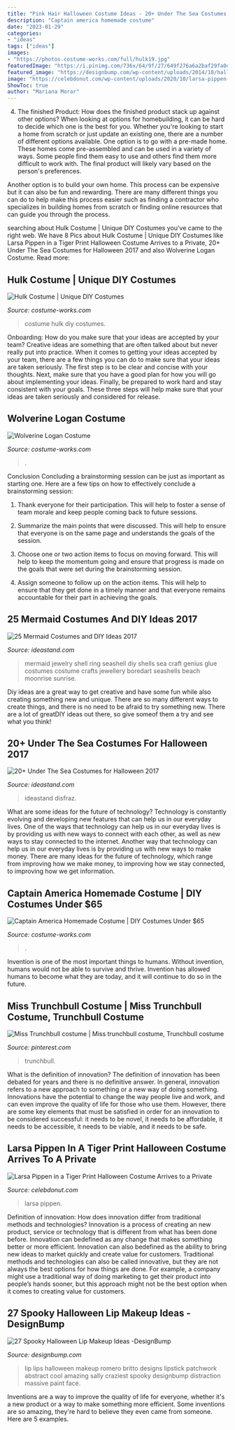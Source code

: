 ```yaml
---
title: "Pink Hair Halloween Costume Ideas - 20+ Under The Sea Costumes For Halloween 2017"
description: "Captain america homemade costume"
date: "2023-01-29"
categories:
- "ideas"
tags: ["ideas"]
images:
- "https://photos.costume-works.com/full/hulk19.jpg"
featuredImage: "https://i.pinimg.com/736x/64/9f/27/649f276a6a2baf29fa0d7159e8777ceb.jpg"
featured_image: "https://designbump.com/wp-content/uploads/2014/10/halloween-lip-ideas-009.jpg"
image: "https://celebdonut.com/wp-content/uploads/2020/10/larsa-pippen-in-a-tiger-print-halloween-costume-arrives-to-a-private-halloween-party-in-beverly-hills-6.jpg"
ShowToc: true
author: "Mariana Morar"
---
```



4. The finished Product: How does the finished product stack up against other options?
When looking at options for homebuilding, it can be hard to decide which one is the best for you. Whether you're looking to start a home from scratch or just update an existing one, there are a number of different options available. 
One option is to go with a pre-made home. These homes come pre-assembled and can be used in a variety of ways. Some people find them easy to use and others find them more difficult to work with. The final product will likely vary based on the person's preferences. 

Another option is to build your own home. This process can be expensive but it can also be fun and rewarding. There are many different things you can do to help make this process easier such as finding a contractor who specializes in building homes from scratch or finding online resources that can guide you through the process.

	

		
searching about Hulk Costume | Unique DIY Costumes you've came to the right web. We have 8 Pics about Hulk Costume | Unique DIY Costumes like Larsa Pippen in a Tiger Print Halloween Costume Arrives to a Private, 20+ Under The Sea Costumes for Halloween 2017 and also Wolverine Logan Costume. Read more:
		
    
## Hulk Costume | Unique DIY Costumes

<img loading=lazy src="https://photos.costume-works.com/full/hulk19.jpg" onerror="this.onerror=null;this.src='https://tse2.mm.bing.net/th?id=OIP.KuJqj1ACniWS1bVBaErXPQHaMe&amp;pid=15.1';" alt="Hulk Costume | Unique DIY Costumes">

_Source: costume-works.com_

>costume hulk diy costumes. 

	

Onboarding: How do you make sure that your ideas are accepted by your team?
Creative ideas are something that are often talked about but never really put into practice. When it comes to getting your ideas accepted by your team, there are a few things you can do to make sure that your ideas are taken seriously. The first step is to be clear and concise with your thoughts. Next, make sure that you have a good plan for how you will go about implementing your ideas. Finally, be prepared to work hard and stay consistent with your goals. These three steps will help make sure that your ideas are taken seriously and considered for release.

    
## Wolverine Logan Costume

<img loading=lazy src="https://photos.costume-works.com/full/wolverine_logan.jpg" onerror="this.onerror=null;this.src='https://tse1.mm.bing.net/th?id=OIP.qzDJwmBlc_HG5Lz3hzneTAHaJ3&amp;pid=15.1';" alt="Wolverine Logan Costume">

_Source: costume-works.com_

>. 

	

Conclusion
Concluding a brainstorming session can be just as important as starting one. Here are a few tips on how to effectively conclude a brainstorming session:
1. Thank everyone for their participation. This will help to foster a sense of team morale and keep people coming back to future sessions.

2. Summarize the main points that were discussed. This will help to ensure that everyone is on the same page and understands the goals of the session.

3. Choose one or two action items to focus on moving forward. This will help to keep the momentum going and ensure that progress is made on the goals that were set during the brainstorming session.

4. Assign someone to follow up on the action items. This will help to ensure that they get done in a timely manner and that everyone remains accountable for their part in achieving the goals.

    
## 25 Mermaid Costumes And DIY Ideas 2017

<img loading=lazy src="https://ideastand.com/wp-content/uploads/2017/09/mermaid-costume-diy/11-mermaid-costume-diy-ideas-tutorials.jpg" onerror="this.onerror=null;this.src='https://tse1.mm.bing.net/th?id=OIP.j-oitD23LIqViHeXTVWjBgHaJ4&amp;pid=15.1';" alt="25 Mermaid Costumes and DIY Ideas 2017">

_Source: ideastand.com_

>mermaid jewelry shell ring seashell diy shells sea craft genius glue costumes costume crafts jewellery boredart seashells beach moonrise sunrise. 

	

Diy ideas are a great way to get creative and have some fun while also creating something new and unique. There are so many different ways to create things, and there is no need to be afraid to try something new. There are a lot of greatDIY ideas out there, so give someof them a try and see what you think!

    
## 20+ Under The Sea Costumes For Halloween 2017

<img loading=lazy src="https://ideastand.com/wp-content/uploads/2017/09/sea-costume-diy/12-under-the-sea-costumes-costume-diy.jpg" onerror="this.onerror=null;this.src='https://tse3.mm.bing.net/th?id=OIP.0RnsmXksM9jlWD8SVg1XtgHaSk&amp;pid=15.1';" alt="20+ Under The Sea Costumes for Halloween 2017">

_Source: ideastand.com_

>ideastand disfraz. 

	

What are some ideas for the future of technology?
Technology is constantly evolving and developing new features that can help us in our everyday lives. One of the ways that technology can help us in our everyday lives is by providing us with new ways to connect with each other, as well as new ways to stay connected to the internet. Another way that technology can help us in our everyday lives is by providing us with new ways to make money. There are many ideas for the future of technology, which range from improving how we make money, to improving how we stay connected, to improving how we get information.

    
## Captain America Homemade Costume | DIY Costumes Under $65

<img loading=lazy src="https://photos.costume-works.com/full/captain_america32.jpg" onerror="this.onerror=null;this.src='https://tse1.mm.bing.net/th?id=OIP.1Cxr1jDXozkbPTSFz_JHeAHaLS&amp;pid=15.1';" alt="Captain America Homemade Costume | DIY Costumes Under $65">

_Source: costume-works.com_

>. 

	

Invention is one of the most important things to humans. Without invention, humans would not be able to survive and thrive. Invention has allowed humans to become what they are today, and it will continue to do so in the future.

    
## Miss Trunchbull Costume | Miss Trunchbull Costume, Trunchbull Costume

<img loading=lazy src="https://i.pinimg.com/736x/64/9f/27/649f276a6a2baf29fa0d7159e8777ceb.jpg" onerror="this.onerror=null;this.src='https://tse3.mm.bing.net/th?id=OIP.tld2ZnlZy7WIlNwuIxXjBwHaJ3&amp;pid=15.1';" alt="Miss Trunchbull costume | Miss trunchbull costume, Trunchbull costume">

_Source: pinterest.com_

>trunchbull. 

	

What is the definition of innovation?
The definition of innovation has been debated for years and there is no definitive answer. In general, innovation refers to a new approach to something or a new way of doing something. Innovations have the potential to change the way people live and work, and can even improve the quality of life for those who use them. However, there are some key elements that must be satisfied in order for an innovation to be considered successful: it needs to be novel, it needs to be affordable, it needs to be accessible, it needs to be viable, and it needs to be safe.

    
## Larsa Pippen In A Tiger Print Halloween Costume Arrives To A Private

<img loading=lazy src="https://celebdonut.com/wp-content/uploads/2020/10/larsa-pippen-in-a-tiger-print-halloween-costume-arrives-to-a-private-halloween-party-in-beverly-hills-6.jpg" onerror="this.onerror=null;this.src='https://tse3.mm.bing.net/th?id=OIP.V9XLYa48M9iAg2P549XusQHaKX&amp;pid=15.1';" alt="Larsa Pippen in a Tiger Print Halloween Costume Arrives to a Private">

_Source: celebdonut.com_

>larsa pippen. 

	

Definition of innovation: How does innovation differ from traditional methods and technologies?
Innovation is a process of creating an new product, service or technology that is different from what has been done before. Innovation can bedefined as any change that makes something better or more efficient. Innovation can also bedefined as the ability to bring new ideas to market quickly and create value for customers. 
Traditional methods and technologies can also be called innovative, but they are not always the best options for how things are done. For example, a company might use a traditional way of doing marketing to get their product into people’s hands sooner, but this approach might not be the best option when it comes to creating value for customers.

    
## 27 Spooky Halloween Lip Makeup Ideas -DesignBump

<img loading=lazy src="https://designbump.com/wp-content/uploads/2014/10/halloween-lip-ideas-009.jpg" onerror="this.onerror=null;this.src='https://tse4.mm.bing.net/th?id=OIP.npk3VaAnOqF3lRKxAX3H8wHaLn&amp;pid=15.1';" alt="27 Spooky Halloween Lip Makeup Ideas -DesignBump">

_Source: designbump.com_

>lip lips halloween makeup romero britto designs lipstick patchwork abstract cool amazing sally craziest spooky designbump distraction massive paint face. 

	

Inventions are a way to improve the quality of life for everyone, whether it's a new product or a way to make something more efficient. Some inventions are so amazing, they're hard to believe they even came from someone. Here are 5 examples.

